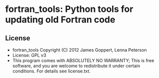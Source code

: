 # fortran_tools: Python tools for updating old Fortran code

## License

* fortran_tools  Copyright (C) 2012 James Goppert, Lenna Peterson
* License: GPL v3
* This program comes with ABSOLUTELY NO WARRANTY; This is free software, and you are welcome to redistribute it under certain conditions. For details see license.txt.
